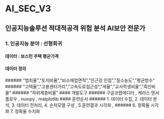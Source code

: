 # AI_SEC_V3
## 인공지능솔루션 적대적공격 위험 분석 AI보안 전문가
### 1. 인공지능 분야 : 선형회귀
#### 데이터 : 보스턴 주택 평균가격
#### 데이터 정의 
</pre>
###### "범죄율","토지비율","비소매업면적","인근강 인접","질소농도","평균방수"
###### "고택율","고용센터거리","고속도로접근성","세율","교사학생비율","흑인비율"
###### "하위계층비율"
</pre>
#### 개발도구 
###### 구글코랩에디터 , 케라스 텐서플로우 , numpy , matplotlib
</pre>
#### 훈련순서
###### 1. 데이터 수집, 2. 데이터 분석, 3. 데이터 전처리, 4. 순차모델 구성 , 5.훈련결과 시각화 ,
###### 6. 정확율 시각화 7. 정확율 수치화
